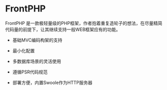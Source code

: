 # FrontPHP
FrontPHP 是一款极轻量级的PHP框架，作者抱着重复造轮子的想法，在尽量精简代码量的前提下，让其继续支持一般WEB框架应有的功能。
     
*  基础MVC编码构架的支持

*  最小化配置
    
*  多数据库场景的灵活使用
    
*  遵循PSR代码规范
    
*  部署方便，内置Swoole作为HTTP服务器
